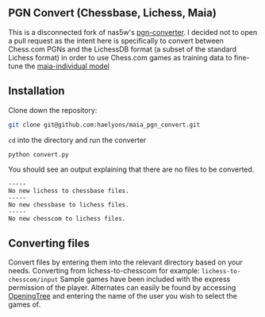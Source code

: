 ## PGN Convert (Chessbase, Lichess, Maia)

This is a disconnected fork of nas5w's [pgn-converter](https://github.com/nas5w/pgn-converter). I decided not to open a pull request
as the intent here is specifically to convert between Chess.com PGNs and the LichessDB format (a subset of the standard Lichess format)
in order to use Chess.com games as training data to fine-tune the [maia-individual model](https://github.com/CSSLab/maia-individual)

## Installation

Clone down the repository:

```bash
git clone git@github.com:haelyons/maia_pgn_convert.git
```

`cd` into the directory and run the converter

```bash
python convert.py
```

You should see an output explaining that there are no files to be converted.

```
-----
No new lichess to chessbase files.
-----
No new chessbase to lichess files.
-----
No new chesscom to lichess files.
```

## Converting files

Convert files by entering them into the relevant directory based on your needs. Converting from lichess-to-chesscom for example:
`lichess-to-chesscom/input`
Sample games have been included with the express permission of the player. Alternates can easily be found by accessing [OpeningTree](https://www.openingtree.com/) and entering the name of the user you wish to select the games of. 